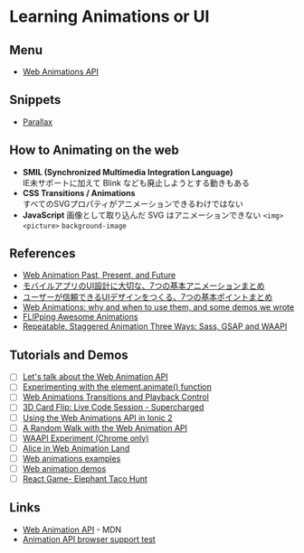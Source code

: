 # Learning Animations or UI

## Menu
- [Web Animations API](./web-animations-api)

## Snippets
- [Parallax](./parallax)

## How to Animating on the web
- __SMIL (Synchronized Multimedia Integration Language)__  
  IE未サポートに加えて Blink なども廃止しようとする動きもある
- __CSS Transitions / Animations__  
  すべてのSVGプロパティがアニメーションできるわけではない
- __JavaScript__
  画像として取り込んだ SVG はアニメーションできない `<img>` `<picture>` `background-image`

## References
- [Web Animation Past, Present, and Future](http://alistapart.com/article/web-animation-past-present-and-future)
- [モバイルアプリのUI設計に大切な、7つの基本アニメーションまとめ](http://photoshopvip.net/88490)
- [ユーザーが信頼できるUIデザインをつくる、7つの基本ポイントまとめ](http://photoshopvip.net/86590)
- [Web Animations: why and when to use them, and some demos we wrote](https://soledadpenades.com/2016/08/09/web-animations-why-and-when-to-use-them-and-some-demos-we-wrote/)
- [FLIPping Awesome Animations](http://slides.com/davidkhourshid/flip#/)
- [Repeatable, Staggered Animation Three Ways: Sass, GSAP and WAAPI](https://css-tricks.com/repeatable-staggered-animation-three-ways-sass-gsap-web-animations-api/)

## Tutorials and Demos
- [ ] [Let's talk about the Web Animation API](http://www.danielcwilson.com/blog/2015/07/animations-intro/)
- [ ] [Experimenting with the element.animate() function](http://christofervilander.se/2014/08/01/element-animate-function/)
- [ ] [Web Animations Transitions and Playback Control](https://io2015codelabs.appspot.com/codelabs/web-animations-transitions-playbackcontrol)
- [ ] [3D Card Flip: Live Code Session - Supercharged](https://www.youtube.com/watch?v=rn5s6H_Yamo)
- [ ] [Using the Web Animations API in Ionic 2](http://www.joshmorony.com/using-the-web-animations-api-in-ionic-2/)
- [ ] [A Random Walk with the Web Animation API](http://thenewcode.com/20/A-Random-Walk-with-the-Web-Animation-API)
- [ ] [WAAPI Experiment (Chrome only)](http://codepen.io/chunguo/full/zrwXZw/)
- [ ] [Alice in Web Animation Land](http://codepen.io/collection/bpEza/)
- [ ] [Web animations examples](https://mozdevs.github.io/Animation-examples/)
- [ ] [Web animation demos](https://web-animations.github.io/web-animations-demos/)
- [ ] [React Game- Elephant Taco Hunt](http://codepen.io/sdras/full/YWBdQd)

## Links
- [Web Animation API](https://developer.mozilla.org/en-US/docs/Web/API/Web_Animations_API) - MDN
- [Animation API browser support test](http://codepen.io/danwilson/pen/xGBKVq)
